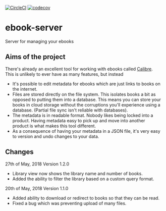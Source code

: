 [![CircleCI](https://circleci.com/gh/ThetaSinner/ebook-server.svg?style=svg)](https://circleci.com/gh/ThetaSinner/ebook-server)
[![codecov](https://codecov.io/gh/ThetaSinner/ebook-server/branch/master/graph/badge.svg)](https://codecov.io/gh/ThetaSinner/ebook-server)

# ebook-server
Server for managing your ebooks

## Aims of the project

There's already an excellent tool for working with ebooks called [Calibre](https://calibre-ebook.com/). This is unlikely to ever have as many features, but instead
- It's possible to edit metadata for ebooks which are just links to books on the internet.
- Files are stored directly on the file system. This isolates books a bit as opposed to putting them into a database. This means you can store your books in cloud storage without the corruptions you'll experience using a database. (Partial file sync isn't reliable with databases).
- The metadata is in readable format. Nobody likes being locked into a product. Having metadata easy to pick up and move into another product is what makes this tool different.
- As a consequence of having your metadata in a JSON file, it's very easy to version and undo changes to your data.

## Changes

27th of May, 2018 Version 1.2.0
  - Library view now shows the library name and number of books.
  - Added the ability to filter the library based on a custom query format.

20th of May, 2018 Version 1.1.0
  - Added ability to download or redirect to books so that they can be read.
  - Fixed a bug which was preventing upload of many files.
